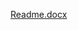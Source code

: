 
 
 [Readme.docx](https://github.com/ajaykumar9372/Assignment1_ThreeStackProblem/files/9499057/Readme.docx)

 
 
 
 

